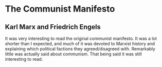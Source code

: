 # The Communist Manifesto

## Karl Marx and Friedrich Engels

It was very interesting to read the original communist manifesto. It was a lot
shorter than I expected, and much of it was devoted to Marxist history and
explaining which political factions they agreed/disagreed with. Remarkably
little was actually said about communism. That being said it was still
interesting to read.
